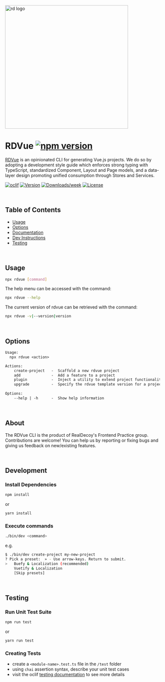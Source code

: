 <p align="left">
  <br/>
  <a href="https://www.realdecoy.com/jamaica/" title="REALDECOY">
    <img width=400px src="https://www.realdecoy.com/wp-content/uploads/2019/02/Realdecoy-logo-transparent.png" alt="rd logo">
  </a>
</p>

# RDVue [![npm version](https://badge.fury.io/js/rdvue.svg)](https://badge.fury.io/js/rdvue)

[RDVue](https://github.com/realdecoy/rdvue) is an opinionated CLI for generating Vue.js projects. We do so by adopting
a development style guide which enforces strong typing with TypeScript, standardized Component, Layout and Page models,
and a data-layer design promoting unified consumption through Stores and Services.



[![oclif](https://img.shields.io/badge/cli-oclif-brightgreen.svg)](https://oclif.io)
[![Version](https://img.shields.io/npm/v/rdvue.svg)](https://npmjs.org/package/rdvue)
[![Downloads/week](https://img.shields.io/npm/dw/rdvue.svg)](https://npmjs.org/package/rdvue)
[![License](https://img.shields.io/npm/l/rdvue.svg)](https://github.com/realdecoy/rdvue/blob/main/package.json)

&nbsp;
&nbsp;
&nbsp;
<!-- custom-toc -->
## Table of Contents

* [Usage](#usage)
* [Options](#options)
* [Documentation](https://realdecoy.github.io/rdvue/)
* [Dev Instructions](#Development)
* [Testing](#Testing)
<!-- custom-tocstop -->

&nbsp;
&nbsp;
&nbsp;

## Usage
<!-- custom-usage -->

```bash
npx rdvue [command]
```

The help menu can be accessed with the command:

```bash
npx rdvue --help
```
The current version of rdvue can be retrieved with the command:

```bash
npx rdvue -v|--version|version
```
<!-- custom-usagestop -->

&nbsp;
&nbsp;
&nbsp;

## Options
```txt
Usage:
  npx rdvue <action>

Actions:
    create-project   -  Scaffold a new rdvue project
    add              -  Add a feature to a project
    plugin           -  Inject a utility to extend project functionality
    upgrade          -  Specify the rdvue template version for a project
  
Options:
    --help | -h      -  Show help information
```

&nbsp;
&nbsp;
&nbsp;

## About

The RDVue CLI is the product of RealDecoy's Frontend Practice group. Contributions are welcome! You can help us by reporting or fixing bugs and giving us feedback on new/existing features.

&nbsp;
&nbsp;
&nbsp;

## Development

### Install Dependencies
```bash
npm install
```
or
```bash
yarn install
```

### Execute commands
```bash
./bin/dev <command>
```
e.g.
```bash
$ ./bin/dev create-project my-new-project
? Pick a preset:  » - Use arrow-keys. Return to submit.
>   Buefy & Localization (recommended)
    Vuetify & Localization
    [Skip presets]
```

&nbsp;
&nbsp;
&nbsp;

## Testing

### Run Unit Test Suite
```bash
npm run test
```
or
```bash
yarn run test
```

### Creating Tests
- create a ```<module-name>.test.ts``` file in the ```/test``` folder
- using ```chai``` assertion syntax, describe your unit test cases
- visit the oclif [testing documentation](https://oclif.io/docs/testing) to see more details
